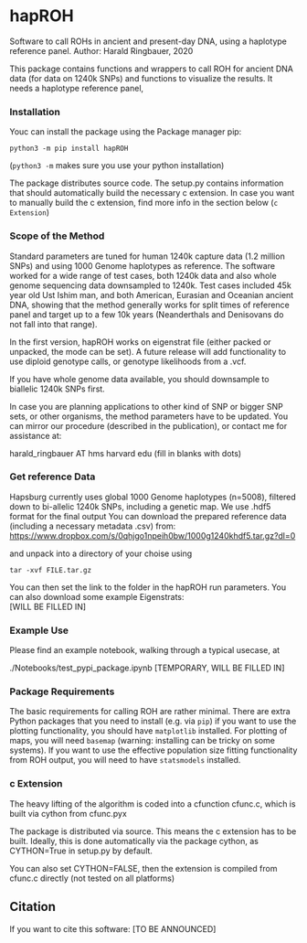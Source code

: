 # hapROH
Software to call ROHs in ancient and present-day DNA, using a haplotype reference panel.
Author: Harald Ringbauer, 2020

This package contains functions and wrappers to call ROH for ancient DNA data (for data on 1240k SNPs) and functions to visualize the results.
It needs a haplotype reference panel, 

### Installation
Youc can install the package using the Package manager pip:

```
python3 -m pip install hapROH
```
(`python3 -m` makes sure you use your python installation)


The package distributes source code. The setup.py contains information that should automatically build the necessary c extension.
In case you want to manually build the c extension, find more info in the section below (`c Extension`)

### Scope of the Method
Standard parameters are tuned for human 1240k capture data (1.2 million SNPs) and using 1000 Genome haplotypes as reference. The software worked for a wide range of test cases, both 1240k data and also whole genome sequencing data downsampled to 1240k. Test cases included 45k year old Ust Ishim man, and both American, Eurasian and Oceanian ancient DNA, showing that the method generally works for split times of reference panel and target up to a few 10k years (Neanderthals and Denisovans do not fall into that range).

In the first version, hapROH works on eigenstrat file (either packed or unpacked, the mode can be set). A future release will add functionality to use diploid genotype calls, or genotype likelihoods from a .vcf.

If you have whole genome data available, you should downsample to biallelic 1240k SNPs first.

In case you are planning applications to other kind of SNP or bigger SNP sets, or other organisms, the method parameters have to be updated. You can mirror our procedure (described in the publication), or contact me for assistance at:

harald_ringbauer AT hms harvard edu
(fill in blanks with dots)


### Get reference Data
Hapsburg currently uses global 1000 Genome haplotypes (n=5008), filtered down to bi-allelic 1240k SNPs, including a genetic map. 
We use .hdf5 format for the final output
You can download the prepared reference data (including a necessary metadata .csv) from:  
https://www.dropbox.com/s/0qhjgo1npeih0bw/1000g1240khdf5.tar.gz?dl=0

and unpack into a directory of your choise using 

```
tar -xvf FILE.tar.gz
```

You can then set the link to the folder in the hapROH run parameters. 
You can also download some example Eigenstrats:  
[WILL BE FILLED IN]


### Example Use
Please find an example notebook, walking through a typical usecase, at

./Notebooks/test_pypi_package.ipynb [TEMPORARY, WILL BE FILLED IN]

### Package Requirements
The basic requirements for calling ROH are rather minimal. There are extra Python packages that you need to install (e.g. via `pip`) if you want to use the plotting functionality, you should have `matplotlib` installed. For plotting of maps, you will need `basemap` (warning: installing can be tricky on some systems). If you want to use the effective population size fitting functionality from ROH output, you will need to have `statsmodels` installed.


### c Extension
The heavy lifting of the algorithm is coded into a cfunction cfunc.c, which is built via cython from cfunc.pyx

The package is distributed via source. This means the c extension has to be built. Ideally, this is done automatically via the package cython, as CYTHON=True in setup.py by default.

You can also set CYTHON=FALSE, then the extension is compiled from cfunc.c directly (not tested on all platforms)


## Citation
If you want to cite this software:
[TO BE ANNOUNCED]






